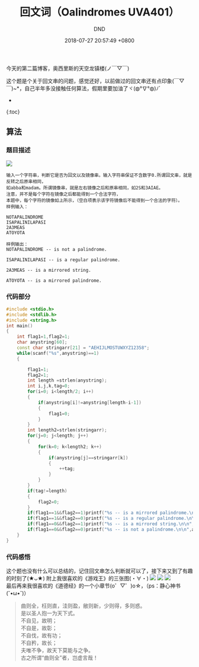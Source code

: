 ﻿---
layout: post
title:  "回文词（Oalindromes UVA401）"
date:   2018-07-27 20:57:49 +0800
categories: C-program-language
tags: C-program-language
img: http://or4d8nhvk.bkt.clouddn.com/18-7-27/91340908.jpg
author: DND
---

今天的第二篇博客，奥西里斯的天空龙镇楼(ノ￣▽￣)

这个题是个关于回文串的问题，感觉还好，以前做过的回文串还有点印象(￣▽￣)~*，自己半年多没接触任何算法，假期里要加油了ヾ(◍°∇°◍)ﾉﾞ

* 
{:toc}

## 算法

### 题目描述
![](http://or4d8nhvk.bkt.clouddn.com/18-7-27/83966553.jpg)
```
输入一个字符串，判断它是否为回文以及镜像串。输入字符串保证不含数字0.所谓回文串，就是反转之后原串相同，
如abba和madam。所谓镜像串，就是左右镜像之后和原串相同，如2S和3AIAE。
注意，并不是每个字符在镜像之后都能得到一个合法字符，
本题中，每个字符的镜像如上所示，（空白项表示该字符镜像后不能得到一个合法的字符）。
样例输入：

NOTAPALINDROME 
ISAPALINILAPASI 
2A3MEAS 
ATOYOTA

样例输出：
NOTAPALINDROME -- is not a palindrome.
 
ISAPALINILAPASI -- is a regular palindrome.
 
2A3MEAS -- is a mirrored string.
 
ATOYOTA -- is a mirrored palindrome.
```

### 代码部分

```c++
#include <stdio.h>
#include <stdlib.h>
#include <string.h>
int main()
{
    int flag1=1,flag2=1;
    char anystring[60];
    const char stringarr[21] = "AEHIJLMOSTUWXYZ12358";
    while(scanf("%s",anystring)==1)
    {

        flag1=1;
        flag2=1;
        int length =strlen(anystring);
        int i,j,k,tag=0;
        for(i=0; i<length/2; i++)
        {
            if(anystring[i]!=anystring[length-i-1])
            {
                flag1=0;
            }
        }
        int length2=strlen(stringarr);
        for(j=0; j<length; j++)
        {
            for(k=0; k<length2; k++)
            {
                if(anystring[j]==stringarr[k])
                {
                    ++tag;
                }
            }
        }
        if(tag!=length)
        {
            flag2=0;
        }
        if(flag1==1&&flag2==1)printf("%s -- is a mirrored palindrome.\n\n",anystring);
        if(flag1==1&&flag2==0)printf("%s -- is a regular palindrome.\n\n",anystring);
        if(flag1==0&&flag2==1)printf("%s -- is a mirrored string.\n\n",anystring);
        if(flag1==0&&flag2==0)printf("%s -- is not a palindrome.\n\n",anystring);
    }
}


```
### 代码感悟
这个题也没有什么可以总结的，记住回文串怎么判断就可以了，接下来又到了有趣的时刻了(★ᴗ★)
附上我很喜欢的《游戏王》的三张图(・∀・)
![](http://or4d8nhvk.bkt.clouddn.com/18-7-27/32533145.jpg)
![](http://or4d8nhvk.bkt.clouddn.com/18-7-27/64024113.jpg)
![](http://or4d8nhvk.bkt.clouddn.com/18-7-27/80024871.jpg)  
最后再来我很喜欢的《道德经》的一个小章节(o゜▽゜)o☆，（ps：静心神书(˘•ω•˘)）
> 曲则全，枉则直，洼则盈，敝则新，少则得，多则惑。  
是以圣人抱一为天下式。  
不自见，故明；  
不自是，故彰；  
不自伐，故有功；  
不自矜，故长；  
夫唯不争，故天下莫能与之争。  
古之所谓“曲则全”者，岂虚言哉！  